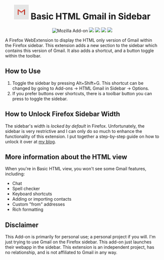 <h1 align=center><img src="/icons/48x48.png" /> Basic HTML Gmail in Sidebar</h1>

<p align=center>
<img alt="Mozilla Add-on" src="https://img.shields.io/amo/v/%7Bd27465f8-080f-46b6-92b0-9aa8931fa0c9%7D?style=for-the-badge">
<img src="https://img.shields.io/amo/rating/%7Bd27465f8-080f-46b6-92b0-9aa8931fa0c9%7D?style=for-the-badge" />
<img src="https://img.shields.io/amo/dw/%7Bd27465f8-080f-46b6-92b0-9aa8931fa0c9%7D?style=for-the-badge" />
<img src="https://img.shields.io/amo/users/%7Bd27465f8-080f-46b6-92b0-9aa8931fa0c9%7D?style=for-the-badge" />
<img src="https://img.shields.io/github/license/datastring/firefox-telegram-in-sidebar?style=for-the-badge" />
</p>

A Firefox WebExtension to display the HTML only version of Gmail within the Firefox sidebar. This extension adds a new section to the sidebar which contains this version of Gmail. It also adds a shortcut, and a button toggle within the toolbar.

## How to Use

1. Toggle the sidebar by pressing Alt+Shift+G. This shortcut can be changed by going to Add-ons -> HTML Gmail in Sidebar -> Options.
2. If you prefer buttons over shortcuts, there is a toolbar button you can press to toggle the sidebar.

## How to Unlock Firefox Sidebar Width

The sidebar's width is *locked by default* in Firefox. Unfortunately, the sidebar is very restrictive and I can only do so much to enhance the functionality of this extension. I put together a step-by-step guide on how to unlock it over at [my blog](https://stressed.dev/unlock-max-width-of-firefoxs-sidebar/).

## More information about the HTML view

When you're in Basic HTML view, you won't see some Gmail features, including:

- Chat
- Spell checker
- Keyboard shortcuts
- Adding or importing contacts
- Custom "from" addresses
- Rich formatting

## Disclaimer

This Add-on is primarily for personal use; a personal project if you will. I'm just trying to use Gmail on the Firefox sidebar. This add-on just launches their webapp in the sidebar. This extension is an independent project, has no relationship, and is not affiliated to Gmail in any way.
